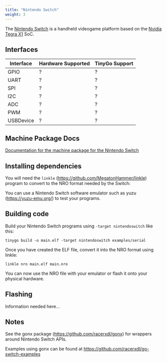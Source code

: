 ```yaml
---
title: "Nintendo Switch"
weight: 3
---
```


The [Nintendo Switch](https://en.wikipedia.org/wiki/Nintendo_Switch) is a handheld videogame platform based on the [Nvidia Tegra X1](https://en.wikipedia.org/wiki/Tegra#Tegra_X1) SoC.

## Interfaces

| Interface | Hardware Supported | TinyGo Support |
| --------- | ------------- | ----- |
| GPIO      | ? | ? |
| UART      | ? | ? |
| SPI       | ? | ? |
| I2C       | ? | ? |
| ADC       | ? | ? |
| PWM       | ? | ? |
| USBDevice | ? | ? |

## Machine Package Docs

[Documentation for the machine package for the Nintendo Switch](../machine/nintendoswitch)

## Installing dependencies

You will need the `linkle` (https://github.com/MegatonHammer/linkle) program to convert to the NRO format needed by the Switch:

You can use a Nintendo Switch software emulator such as yuzu (https://yuzu-emu.org/) to test your programs.

## Building code

Build your Nintendo Switch programs using `-target nintendoswitch` like this:

```shell
tinygo build -o main.elf -target nintendoswitch examples/serial
```

Once you have created the ELF file, convert it into the NRO format using linkle:

```shell
linkle nro main.elf main.nro
```

You can now use the NRO file with your emulator or flash it onto your physical hardware.

## Flashing

Information needed here...

## Notes

See the gonx package (https://github.com/racerxdl/gonx) for wrappers around Nintendo Switch APIs.

Examples using gonx can be found at https://github.com/racerxdl/go-switch-examples
